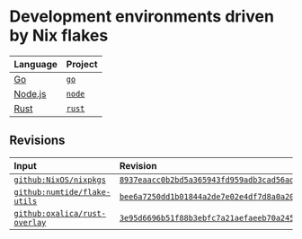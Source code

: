 # Development environments driven by Nix flakes

| Language        | Project           |
| :-------------- | :---------------- |
| [Go]            | [`go`](./go/)     |
| [Node.js][node] | [`node`](./node/) |
| [Rust]          | [`rust`](./rust/) |

## Revisions

| Input                                                                    | Revision                                                                                                                            |
| :----------------------------------------------------------------------- | :---------------------------------------------------------------------------------------------------------------------------------- |
| [`github:NixOS/nixpkgs`](https://github.com/NixOS/nixpkgs)               | [`8937eaacc0b2bd5a365943fd959adb3cad56ad73`](https://github.com/NixOS/nixpkgs/tree/8937eaacc0b2bd5a365943fd959adb3cad56ad73)        |
| [`github:numtide/flake-utils`](https://github.com/numtide/flake-utils)   | [`bee6a7250dd1b01844a2de7e02e4df7d8a0a206c`](https://github.com/numtide/flake-utils/tree/bee6a7250dd1b01844a2de7e02e4df7d8a0a206c)  |
| [`github:oxalica/rust-overlay`](https://github.com/oxalica/rust-overlay) | [`3e95d6696b51f88b3ebfc7a21aefaeeb70a245bd`](https://github.com/oxalica/rust-overlay/tree/3e95d6696b51f88b3ebfc7a21aefaeeb70a245bd) |

[go]: https://golang.org
[node]: https://nodejs.org
[rust]: https://rust-lang.org
